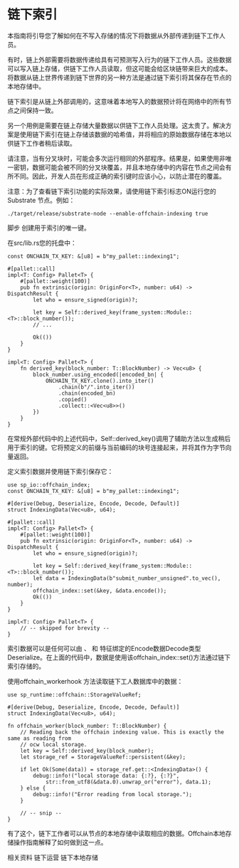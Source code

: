 # 链下索引
本指南将引导您了解如何在不写入存储的情况下将数据从外部传递到链下工作人员。

有时，链上外部需要将数据传递给具有可预测写入行为的链下工作人员。这些数据可以写入链上存储，供链下工作人员读取，但这可能会给区块链带来巨大的成本。将数据从链上世界传递到链下世界的另一种方法是通过链下索引将其保存在节点的本地存储中。

链下索引是从链上外部调用的，这意味着本地写入的数据预计将在网络中的所有节点之间保持一致。

另一个用例是需要在链上存储大量数据以供链下工作人员处理。这太贵了。解决方案是使用链下索引在链上存储该数据的哈希值，并将相应的原始数据存储在本地以供链下工作者稍后读取。

请注意，当有分叉块时，可能会多次运行相同的外部程序。结果是，如果使用非唯一密钥，数据可能会被不同的分叉块覆盖，并且本地存储中的内容在节点之间会有所不同。因此，开发人员在形成正确的索引键时应该小心，以防止潜在的覆盖。

注意：为了查看链下索引功能的实际效果，请使用链下索引标志ON运行您的 Substrate 节点。例如：
```
./target/release/substrate-node --enable-offchain-indexing true
```

脚步
创建用于索引的唯一键。

在src/lib.rs您的托盘中：
```
const ONCHAIN_TX_KEY: &[u8] = b"my_pallet::indexing1";

#[pallet::call]
impl<T: Config> Pallet<T> {
	#[pallet::weight(100)]
	pub fn extrinsic(origin: OriginFor<T>, number: u64) -> DispatchResult {
		let who = ensure_signed(origin)?;

		let key = Self::derived_key(frame_system::Module::<T>::block_number());
		// ...

		Ok(())
	}
}

impl<T: Config> Pallet<T> {
	fn derived_key(block_number: T::BlockNumber) -> Vec<u8> {
		block_number.using_encoded(|encoded_bn| {
			ONCHAIN_TX_KEY.clone().into_iter()
				.chain(b"/".into_iter())
				.chain(encoded_bn)
				.copied()
				.collect::<Vec<u8>>()
		})
	}
}
```
在常规外部代码中的上述代码中，Self::derived_key()调用了辅助方法以生成稍后用于索引的键。它将预定义的前缀与当前编码的块号连接起来，并将其作为字节向量返回。

定义索引数据并使用链下索引保存它：
```
use sp_io::offchain_index;
const ONCHAIN_TX_KEY: &[u8] = b"my_pallet::indexing1";

#[derive(Debug, Deserialize, Encode, Decode, Default)]
struct IndexingData(Vec<u8>, u64);

#[pallet::call]
impl<T: Config> Pallet<T> {
	#[pallet::weight(100)]
	pub fn extrinsic(origin: OriginFor<T>, number: u64) -> DispatchResult {
		let who = ensure_signed(origin)?;

		let key = Self::derived_key(frame_system::Module::<T>::block_number());
		let data = IndexingData(b"submit_number_unsigned".to_vec(), number);
		offchain_index::set(&key, &data.encode());
		Ok(())
	}
}

impl<T: Config> Pallet<T> {
	// -- skipped for brevity --
}
```
索引数据可以是任何可以由 、 和 特征绑定的Encode数据Decode类型Deserialize。在上面的代码中，数据是使用该offchain_index::set()方法通过链下索引存储的。

使用offchain_workerhook 方法读取链下工人数据库中的数据：
```
use sp_runtime::offchain::StorageValueRef;

#[derive(Debug, Deserialize, Encode, Decode, Default)]
struct IndexingData(Vec<u8>, u64);

fn offchain_worker(block_number: T::BlockNumber) {
	// Reading back the offchain indexing value. This is exactly the same as reading from
	// ocw local storage.
	let key = Self::derived_key(block_number);
	let storage_ref = StorageValueRef::persistent(&key);

	if let Ok(Some(data)) = storage_ref.get::<IndexingData>() {
		debug::info!("local storage data: {:?}, {:?}",
			str::from_utf8(&data.0).unwrap_or("error"), data.1);
	} else {
		debug::info!("Error reading from local storage.");
	}

	// -- snip --
}
```
有了这个，链下工作者可以从节点的本地存储中读取相应的数据。Offchain本地存储操作指南解释了如何做到这一点。

相关资料
链下运营
链下本地存储
